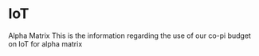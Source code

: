 # IoT
Alpha Matrix 
This is the information regarding the use of our co-pi budget on IoT for alpha matrix
